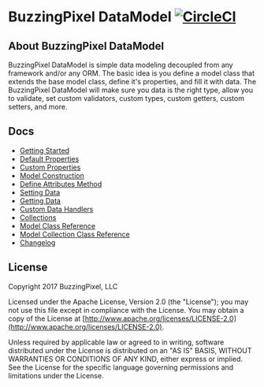 # BuzzingPixel DataModel [![CircleCI](https://circleci.com/gh/buzzingpixel/datamodel/tree/master.svg?style=svg)](https://circleci.com/gh/buzzingpixel/datamodel/tree/master)

## About BuzzingPixel DataModel

BuzzingPixel DataModel is simple data modeling decoupled from any framework and/or any ORM. The basic idea is you define a model class that extends the base model class, define it's properties, and fill it with data. The BuzzingPixel DataModel will make sure you data is the right type, allow you to validate, set custom validators, custom types, custom getters, custom setters, and more.

## Docs

- [Getting Started](docs/getting-started.md)
- [Default Properties](docs/default-properties.md)
- [Custom Properties](docs/custom-properties.md)
- [Model Construction](docs/model-construction.md)
- [Define Attributes Method](docs/define-attributes.md)
- [Setting Data](docs/setting-data.md)
- [Getting Data](docs/getting-data.md)
- [Custom Data Handlers](docs/custom-data-handlers.md)
- [Collections](docs/model-collections.md)
- [Model Class Reference](docs/model-class-reference.md)
- [Model Collection Class Reference](docs/model-collection-class-reference.md)
- [Changelog](changelog.md)

## License

Copyright 2017 BuzzingPixel, LLC

Licensed under the Apache License, Version 2.0 (the "License");
you may not use this file except in compliance with the License.
You may obtain a copy of the License at [http://www.apache.org/licenses/LICENSE-2.0](http://www.apache.org/licenses/LICENSE-2.0).

Unless required by applicable law or agreed to in writing, software
distributed under the License is distributed on an "AS IS" BASIS,
WITHOUT WARRANTIES OR CONDITIONS OF ANY KIND, either express or implied.
See the License for the specific language governing permissions and
limitations under the License.
